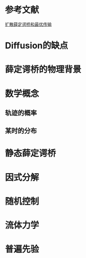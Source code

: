 # 参考文献

[扩散薛定谔桥和最优传输](https://zhuanlan.zhihu.com/p/690392523)

# Diffusion的缺点


# 薛定谔桥的物理背景

# 数学概念

## 轨迹的概率

## 某时的分布

# 静态薛定谔桥

# 因式分解

# 随机控制

# 流体力学

# 普遍先验